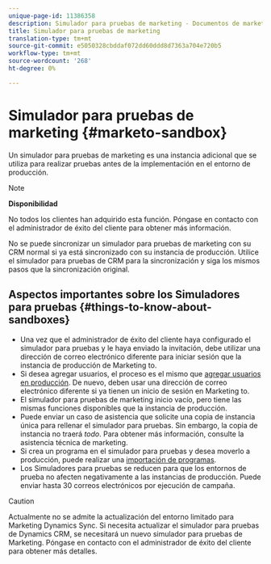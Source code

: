 ```yaml
---
unique-page-id: 11386358
description: Simulador para pruebas de marketing - Documentos de marketing - Documentación del producto
title: Simulador para pruebas de marketing
translation-type: tm+mt
source-git-commit: e5050328cbddaf072dd60ddd8d7363a704e720b5
workflow-type: tm+mt
source-wordcount: '268'
ht-degree: 0%

---
```



# Simulador para pruebas de marketing {#marketo-sandbox}

Un simulador para pruebas de marketing es una instancia adicional que se utiliza para realizar pruebas antes de la implementación en el entorno de producción.

>[!NOTE]
>
>**Disponibilidad**
>
>No todos los clientes han adquirido esta función. Póngase en contacto con el administrador de éxito del cliente para obtener más información.

No se puede sincronizar un simulador para pruebas de marketing con su CRM normal si ya está sincronizado con su instancia de producción. Utilice el simulador para pruebas de CRM para la sincronización y siga los mismos pasos que la sincronización original.

## Aspectos importantes sobre los Simuladores para pruebas {#things-to-know-about-sandboxes}

* Una vez que el administrador de éxito del cliente haya configurado el simulador para pruebas y le haya enviado la invitación, debe utilizar una dirección de correo electrónico diferente para iniciar sesión que la instancia de producción de Marketing to.
* Si desea agregar usuarios, el proceso es el mismo que [agregar usuarios en producción](/help/marketo/product-docs/administration/users-and-roles/managing-marketo-users.md#create-users). De nuevo, deben usar una dirección de correo electrónico diferente si ya tienen un inicio de sesión en Marketing to.
* El simulador para pruebas de marketing inicio vacío, pero tiene las mismas funciones disponibles que la instancia de producción.
* Puede enviar un caso de asistencia que solicite una copia de instancia única para rellenar el simulador para pruebas. Sin embargo, la copia de instancia no traerá _todo_. Para obtener más información, consulte la asistencia técnica de marketing.
* Si crea un programa en el simulador para pruebas y desea moverlo a producción, puede realizar una [importación de programas](/help/marketo/product-docs/core-marketo-concepts/programs/working-with-programs/import-a-program.md).
* Los Simuladores para pruebas se reducen para que los entornos de prueba no afecten negativamente a las instancias de producción. Puede enviar hasta 30 correos electrónicos por ejecución de campaña.

>[!CAUTION]
>
>Actualmente no se admite la actualización del entorno limitado para Marketing Dynamics Sync. Si necesita actualizar el simulador para pruebas de Dynamics CRM, se necesitará un nuevo simulador para pruebas de Marketing. Póngase en contacto con el administrador de éxito del cliente para obtener más detalles.
